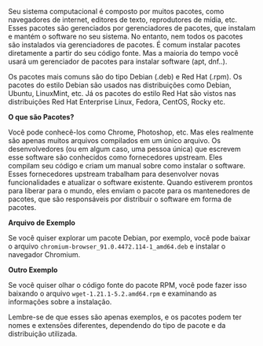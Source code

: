 Seu sistema computacional é composto por muitos pacotes, como navegadores de internet, editores de texto, reprodutores de mídia, etc. Esses pacotes são gerenciados por gerenciadores de pacotes, que instalam e mantém o software no seu sistema. No entanto, nem todos os pacotes são instalados via gerenciadores de pacotes. É comum instalar pacotes diretamente a partir do seu código fonte. Mas a maioria do tempo você usará um gerenciador de pacotes para instalar software (apt, dnf..).

Os pacotes mais comuns são do tipo Debian (.deb) e Red Hat (.rpm). Os pacotes do estilo Debian são usados nas distribuições como Debian, Ubuntu, LinuxMint, etc. Já os pacotes do estilo Red Hat são vistos nas distribuições Red Hat Enterprise Linux, Fedora, CentOS, Rocky etc.

**O que são Pacotes?**

Você pode conhecê-los como Chrome, Photoshop, etc. Mas eles realmente são apenas muitos arquivos compilados em um único arquivo. Os desenvolvedores (ou em algum caso, uma pessoa única) que escrevem esse software são conhecidos como fornecedores upstream. Eles compilam seu código e criam um manual sobre como instalar o software. Esses fornecedores upstream trabalham para desenvolver novas funcionalidades e atualizar o software existente. Quando estiverem prontos para liberar para o mundo, eles enviam o pacote para os mantenedores de pacotes, que são responsáveis por distribuir o software em forma de pacotes.

**Arquivo de Exemplo**

Se você quiser explorar um pacote Debian, por exemplo, você pode baixar o arquivo `chromium-browser_91.0.4472.114-1_amd64.deb` e instalar o navegador Chromium.

**Outro Exemplo**

Se você quiser olhar o código fonte do pacote RPM, você pode fazer isso baixando o arquivo `wget-1.21.1-5.2.amd64.rpm` e examinando as informações sobre a instalação.

Lembre-se de que esses são apenas exemplos, e os pacotes podem ter nomes e extensões diferentes, dependendo do tipo de pacote e da distribuição utilizada.